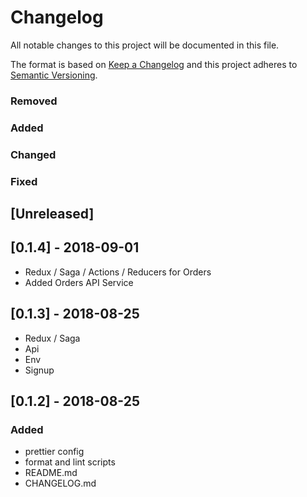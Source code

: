 # Changelog
All notable changes to this project will be documented in this file.

The format is based on [Keep a Changelog](http://keepachangelog.com/en/1.0.0/)
and this project adheres to [Semantic Versioning](http://semver.org/spec/v2.0.0.html).

### Removed

### Added

### Changed

### Fixed

## [Unreleased]

## [0.1.4] - 2018-09-01

- Redux / Saga / Actions / Reducers for Orders
- Added Orders API Service

## [0.1.3] - 2018-08-25

- Redux / Saga
- Api
- Env
- Signup 

## [0.1.2] - 2018-08-25

### Added

- prettier config
- format and lint scripts
- README.md
- CHANGELOG.md